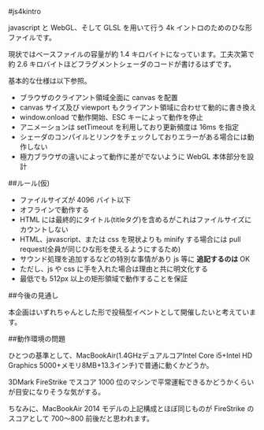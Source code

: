 #js4kintro

javascript と WebGL、そして GLSL を用いて行う 4k イントロのためのひな形ファイルです。

現状ではベースファイルの容量が約 1.4 キロバイトになっています。工夫次第で約 2.6 キロバイトほどフラグメントシェーダのコードが書けるはずです。

基本的な仕様は以下参照。

* ブラウザのクライアント領域全面に canvas を配置
* canvas サイズ及び viewport もクライアント領域に合わせて動的に書き換え
* window.onload で動作開始、ESC キーによって動作を停止
* アニメーションは setTimeout を利用しており更新頻度は 16ms を指定
* シェーダのコンパイルとリンクをチェックしておりエラーがある場合には動作しない
* 極力ブラウザの違いによって動作に差がでないように WebGL 本体部分を設計


##ルール(仮)

* ファイルサイズが 4096 バイト以下
* オフラインで動作する
* HTML には最終的にタイトル(titleタグ)を含めるがこれはファイルサイズにカウントしない
* HTML、javascript、または css を現状よりも minify する場合には pull request(全員が同じひな形を使えるようにするため)
* サウンド処理を追加するなどの特別な事情があり js 等に **追記するのは** OK
* ただし、js や css に手を入れた場合は理由と共に明文化する
* 最低でも 512px 以上の矩形領域で動作することを保証


##今後の見通し

本企画はいずれちゃんとした形で投稿型イベントとして開催したいと考えています。


##動作環境の問題

ひとつの基準として、MacBookAir(1.4GHzデュアルコアIntel Core i5+Intel HD Graphics 5000+メモリ8MB+13.3インチ)で普通に動くかどうか。

3DMark FireStrike でスコア 1000 位のマシンで平常運転できるかどうかくらいが目安になりそうな気がする。

ちなみに、MacBookAir 2014 モデルの上記構成とほぼ同じものが FireStrike のスコアとして 700～800 前後だと思われます。
